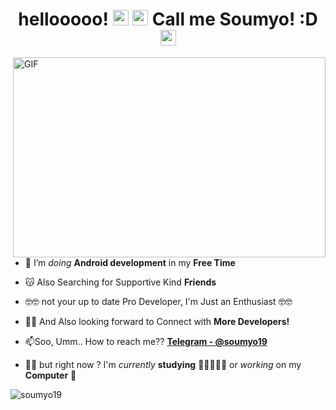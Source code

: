 <h1 align="center"> hellooooo! <img src="https://media.giphy.com/media/hvRJCLFzcasrR4ia7z/giphy.gif" width="25px"> <img src="https://media.giphy.com/media/hvRJCLFzcasrR4ia7z/giphy.gif" width="25px"> Call me Soumyo! :D <img src="https://media.giphy.com/media/hvRJCLFzcasrR4ia7z/giphy.gif" width="25px"> </h1>

 <img align="right" alt="GIF" src="https://github.com/soumyo19/soumyo19/blob/main/code.gif?raw=true" width="500" height="320" />
 
- 🔭 I’m *doing* **Android development** in my **Free Time**

- 😽 Also Searching for Supportive Kind **Friends**

- 🤓🤓 not your up to date Pro Developer, I'm Just an Enthusiast 🤓🤓

- 🤝🏼 And Also looking forward to Connect with **More Developers!**

- 📫Soo, Umm.. How to reach me?? **[Telegram - @soumyo19](https://t.me/soumyo19)**

- 👋🏼 but right now ? I'm *currently* **studying** 🧑🏻‍🔬🙇🏻 or *working* on my **Computer** 👀


<p align="left"> <img src="https://komarev.com/ghpvc/?username=soumyo19&label=Profile%20views&color=0e75b6&style=flat" alt="soumyo19" /> </p>
                           
